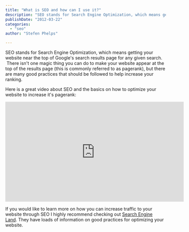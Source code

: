 ```yaml
---
title: "What is SEO and how can I use it?"
description: "SEO stands for Search Engine Optimization, which means getting your website near the top of Google's search results page for any given search.  There isn't one magic thing you can do to make your website appear"
publishDate: "2012-03-22"
categories:
  - "seo"
author: "Stefen Phelps"

---
```


SEO stands for Search Engine Optimization, which means getting your website near the top of Google's search results page for any given search.  There isn't one magic thing you can do to make your website appear at the top of the results page (this is commonly referred to as pagerank), but there are many good practices that should be followed to help increase your ranking.

Here is a great video about SEO and the basics on how to optimize your website to increase it's pagerank:

<iframe width="560" height="315" src="https://www.youtube.com/embed/hF515-0Tduk" title="YouTube video player" frameborder="0" allow="accelerometer; autoplay; clipboard-write; encrypted-media; gyroscope; picture-in-picture" allowfullscreen></iframe>

If you would like to learn more on how you can increase traffic to your website through SEO I highly recommend checking out [Search Engine Land](http://searchengineland.com/). They have loads of information on good practices for optimizing your website.

